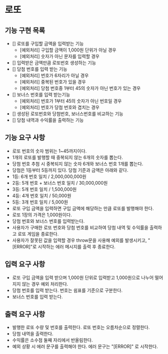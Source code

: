 # 로또

## 기능 구현 목록

- [] 로또를 구입할 금액을 입력받는 기능
  - [예외처리] 구입할 금액이 1,000원 단위가 아닐 경우
  - [예외처리] 숫자가 아닌 문자를 입력할 경우
- [] 입력받은 금액만큼 로또번호 생성하는 기능
- [] 당첨 번호를 입력 받는 기능
  - [예외처리] 번호가 6자리가 아닐 경우
  - [예외처리] 중복된 번호가 있을 경우
  - [예외처리] 당첨 번호중 1부터 45의 숫자가 아닌 번호가 있는 경우
- [] 보너스 번호를 입력 받는기능
  - [예외처리] 번호가 1부터 45의 숫자가 아닌 번호일 경우
  - [예외처리] 번호가 당첨 번호와 겹치는 경우
- [] 생성된 로또번호와 당첨번호, 보너스번호를 비교하는 기능
- [] 당첨 내역과 수익률을 출력하는 기능

## 기능 요구 사항

- 로또 번호의 숫자 범위는 1~45까지이다.
- 1개의 로또를 발행할 때 중복되지 않는 6개의 숫자를 뽑는다.
- 당첨 번호 추첨 시 중복되지 않는 숫자 6개와 보너스 번호 1개를 뽑는다.
- 당첨은 1등부터 5등까지 있다. 당첨 기준과 금액은 아래와 같다.
- 1등: 6개 번호 일치 / 2,000,000,000원
- 2등: 5개 번호 + 보너스 번호 일치 / 30,000,000원
- 3등: 5개 번호 일치 / 1,500,000원
- 4등: 4개 번호 일치 / 50,000원
- 5등: 3개 번호 일치 / 5,000원
- 로또 구입 금액을 입력하면 구입 금액에 해당하는 만큼 로또를 발행해야 한다.
- 로또 1장의 가격은 1,000원이다.
- 당첨 번호와 보너스 번호를 입력받는다.
- 사용자가 구매한 로또 번호와 당첨 번호를 비교하여 당첨 내역 및 수익률을 출력하고 로또 게임을 종료한다.
- 사용자가 잘못된 값을 입력할 경우 throw문을 사용해 예외를 발생시키고, "[ERROR]"로 시작하는 에러 메시지를 출력 후 종료한다.

## 입력 요구 사항

- 로또 구입 금액을 입력 받으며 1,000원 단위로 입력받고 1,000원으로 나누어 떨어지지 않는 경우 예외 처리한다.
- 당첨 번호를 입력 받는다. 번호는 쉼표를 기준으로 구분한다.
- 보너스 번호를 입력 받는다.

## 출력 요구 사항

- 발행한 로또 수량 및 번호를 출력한다. 로또 번호는 오름차순으로 정렬한다.
- 당첨 내역을 출력한다.
- 수익률은 소수점 둘째 자리에서 반올림한다.
- 예외 상황 시 에러 문구를 출력해야 한다. 에러 문구는 "[ERROR]" 로 시작한다.

